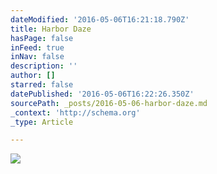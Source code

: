 ```yaml
---
dateModified: '2016-05-06T16:21:18.790Z'
title: Harbor Daze
hasPage: false
inFeed: true
inNav: false
description: ''
author: []
starred: false
datePublished: '2016-05-06T16:22:26.350Z'
sourcePath: _posts/2016-05-06-harbor-daze.md
_context: 'http://schema.org'
_type: Article

---
```

![](https://the-grid-user-content.s3-us-west-2.amazonaws.com/6fcdc5a8-d830-483a-a697-3d3af7b85b46.jpg)